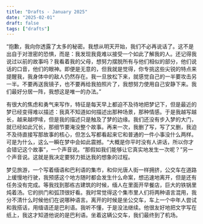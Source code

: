 ```yaml
---
title: "Drafts - January 2025"
date: "2025-02-01"
draft: false
tags: ["drafts"]
---
```


“抱歉，我向你透露了太多的秘密。我想从明天开始，我们不必再说话了。这不是出自于对泄密的恐惧，而是：我发现我竟难以接受一个如此了解我的人。还记得我说过以前的故事吗？我看着我的父母，想努力摆脱所有与他们相似的部分，他们说话的口音，他们的眼神。即便是无意的，但我就是觉得，你专挑这些尖锐的特点来提醒我，我身体中的敌人仍然存在。我一旦放松下来，就感觉自己的一半要攻击另一半。不要再送我镜子，也不要再给我拍照片了，我想努力使用自己安静下来。我们最好分居一阵，我想这是唯一的办法。”

有很大的焦虑和勇气来写作，特征是每天早上都迫不及待地把梦记下，但是最近的梦已经变得难以描述：我真不知道如何描述出那种场景，那种情感。于是我越写越长，越来越啰嗦，但是我的描述只是触及了梦的边缘。我们还没有步入梦的大门，就已经如此冗长，那细节要淹没整个故事。再来一次，我删了写，写了又删，我迫不及待直接写那故事的核心，但怎么写都看起来它和普通的一件小事没什么两样。可是为什么，这么一瞬在梦中会如此震撼。“大概是你平时没有人讲话，所以你才会错记这个故事”，一个声音说。“那假如我们能够让它真实地发生一次呢？”另一个声音说。这就是我决定要努力抵达我的想象的过程。

梦见旅游，一个写着缅语和巴利语的集市，和仰光唐人街一样拥挤，公交车在道路上缓慢地行驶，我预感这个地方随时都会发生什么命案，想迅速地离开，但是还有任务没有完成。等我找到那栋古建筑的时候，缅人在里面开早餐店，巨大的铁锅里炖着汤。它的拱门和弧顶很好看。我时常觉得这个集市里人们将两种语言混用，我分不清什么时候他们在说哪种语言。离开的时候是坐公交车，车上一个中年人尝试和我搭话，用缅语还是巴利语。我听不懂，于是没法继续。他很友好地把文字写在纸上，我这才知道他说的是巴利语。坐着这辆公交车，我们最终到了机场。
